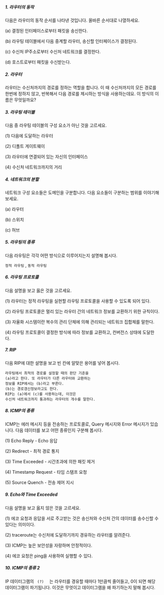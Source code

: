 ##### 1. 라우터의 동작

다음은 라우터의 동작 순서를 나타낸 것입니다. 올바른 순서대로 나열하세요.

(a) 결정된 인터페이스로부터 패킷을 송신한다.

(b) 라우팅 테이블에서 다음 중계할 라우터, 송신할 인터페이스가 결정된다.

(c) 수신처 IP주소로부터 수신처 네트워크를 결정한다.

(d) 호스트로부터 패킷을 수신받는다.

##### 2. 라우터

라우터는 수신처까지의 경로를 정하는 역할을 합니다. 이 때 수신처까지의 모든 경로를 한번에 정하지 않고, 반복해서 다음 경로를 제시하는 방식을 사용하는데요. 이 방식의 이름은 무엇일까요?

##### 3. 라우팅 테이블

다음 중 라우팅 테이블의 구성 요소가 아닌 것을 고르세요.

(1) 다음에 도달하는 라우터

(2) 디폴트 게이트웨이

(3) 라우터에 연결되어 있는 자신의 인터페이스

(4) 수신처 네트워크까지의 거리

##### 4. 네트워크의 분할

네트워크 구성 요소들은 도메인을 구분합니다. 다음 요소들이 구분하는 범위를 이야기해 보세요.

(a) 라우터

(b) 스위치

(c) 허브

##### 5. 라우팅의 종류

다음 라우팅은 각각 어떤 방식으로 이루어지는지 설명해 봅시다.

`정적 라우팅` , `동적 라우팅`

##### 6. 라우팅 프로토콜

다음 설명을 보고 옳은 것을 고르세요.

(1) 라우터는 정적 라우팅을 실현할 라우팅 프로토콜을 사용할 수 있도록 되어 있다.

(2) 라우팅 프로토콜은 멀리 있는 라우터 간의 네트워크 정보를 교환하기 위한 규칙이다.

(3) 자율화 시스템이란 복수의 관리 단체에 의해 관리되는 네트워크 집합체를 말한다.

(4) 라우팅 프로토콜이 결정한 방식에 따라 정보를 교환하고, 컨버전스 상태에 도달한다.

##### 7. RIP

다음 RIP에 대한 설명을 보고 빈 칸에 알맞은 용어를 넣어 봅시다.

```
라우팅에서 최적의 경로를 설정할 때의 판단 기준을
(a)라고 한다. 또 라우터가 다른 라우터와 교환하는
정보를 RIP에서는 (b)라고 부른다. 
(b)는 경로갱신정보라고도 한다.
RIP는 (a)에서 (c)를 사용하는데, 이것은
수신처 네트워크까지 통과하는 라우터의 개수를 말한다.
```

##### 8. ICMP의 종류

ICMP는 에러 메시지 등을 전송하는 프로토콜로, Query 메시지와 Error 메시지가 있습니다. 다음 데이터를 보고 어떤 종류인지 구분해 봅시다.

(1) Echo Reply - Echo 응답

(2) Redirect - 최적 경로 통지

(3) Time Exceeded - 시간초과에 의한 패킷 제거

(4) Timestamp Request - 타임 스탬프 요청

(5) Source Quench - 전송 제어 지시

##### 9. Echo와 Time Exceeded

다음 설명을 보고 옳지 않은 것을 고르세요.

(1) 에코 요청과 응답을 서로 주고받는 것은 송신처와 수신처 간의 데이터를 송수신할 수 있다는 의미이다.

(2) traceroute는 수신처에 도달하기까지 경유하는 라우터를 알려준다.

(3) ICMP는 높은 보안성을 자랑하며 안정적이다.

(4) 에코 요청은 ping을 사용하여 실행할 수 있다.

##### 10. ICMP의 종류 2

IP 데이터그램의 `  (?)   ` 는 라우터를 경유할 때마다 1만큼씩 줄어들고, 0이 되면 해당 데이터그램이 파기됩니다. 이것은 무엇이고 데이터그램을 왜 파기하는지 말해 봅시다.
